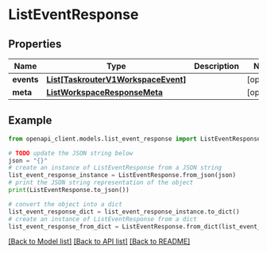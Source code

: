 # ListEventResponse


## Properties

Name | Type | Description | Notes
------------ | ------------- | ------------- | -------------
**events** | [**List[TaskrouterV1WorkspaceEvent]**](TaskrouterV1WorkspaceEvent.md) |  | [optional] 
**meta** | [**ListWorkspaceResponseMeta**](ListWorkspaceResponseMeta.md) |  | [optional] 

## Example

```python
from openapi_client.models.list_event_response import ListEventResponse

# TODO update the JSON string below
json = "{}"
# create an instance of ListEventResponse from a JSON string
list_event_response_instance = ListEventResponse.from_json(json)
# print the JSON string representation of the object
print(ListEventResponse.to_json())

# convert the object into a dict
list_event_response_dict = list_event_response_instance.to_dict()
# create an instance of ListEventResponse from a dict
list_event_response_from_dict = ListEventResponse.from_dict(list_event_response_dict)
```
[[Back to Model list]](../README.md#documentation-for-models) [[Back to API list]](../README.md#documentation-for-api-endpoints) [[Back to README]](../README.md)


